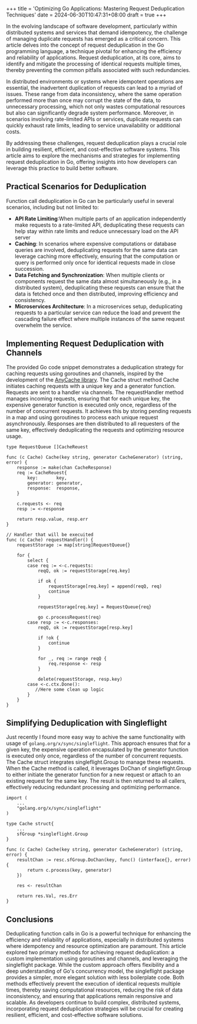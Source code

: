 +++
title = 'Optimizing Go Applications: Mastering Request Deduplication Techniques'
date = 2024-06-30T10:47:31+08:00
draft = true
+++

In the evolving landscape of software development, particularly within distributed systems and services that demand idempotency, the challenge of managing duplicate requests has emerged as a critical concern. This article delves into the concept of request deduplication in the Go programming language, a technique pivotal for enhancing the efficiency and reliability of applications. Request deduplication, at its core, aims to identify and mitigate the processing of identical requests multiple times, thereby preventing the common pitfalls associated with such redundancies.

In distributed environments or systems where idempotent operations are essential, the inadvertent duplication of requests can lead to a myriad of issues. These range from data inconsistency, where the same operation performed more than once may corrupt the state of the data, to unnecessary processing, which not only wastes computational resources but also can significantly degrade system performance. Moreover, in scenarios involving rate-limited APIs or services, duplicate requests can quickly exhaust rate limits, leading to service unavailability or additional costs.

By addressing these challenges, request deduplication plays a crucial role in building resilient, efficient, and cost-effective software systems. This article aims to explore the mechanisms and strategies for implementing request deduplication in Go, offering insights into how developers can leverage this practice to build better software.

## Practical Scenarios for Deduplication

Function call deduplication in Go can be particularly useful in several scenarios, including but not limited to:

- **API Rate Limiting**:When multiple parts of an application independently make requests to a rate-limited API, deduplicating these requests can help stay within rate limits and reduce unnecessary load on the API server
- **Caching**: In scenarios where expensive computations or database queries are involved, deduplicating requests for the same data can leverage caching more effectively, ensuring that the computation or query is performed only once for identical requests made in close succession.
- **Data Fetching and Synchronization**: When multiple clients or components request the same data almost simultaneously (e.g., in a distributed system), deduplicating these requests can ensure that the data is fetched once and then distributed, improving efficiency and consistency.
- **Microservices Architecture**: In a microservices setup, deduplicating requests to a particular service can reduce the load and prevent the cascading failure effect where multiple instances of the same request overwhelm the service.

## Implementing Request Deduplication with Channels

The provided Go code snippet demonstrates a deduplication strategy for caching requests using goroutines and channels, inspired by the development of the [AnyCache library](https://github.com/ksysoev/anycache). The Cache struct method Cache initiates caching requests with a unique key and a generator function. Requests are sent to a handler via channels. The requestHandler method manages incoming requests, ensuring that for each unique key, the expensive generator function is executed only once, regardless of the number of concurrent requests. It achieves this by storing pending requests in a map and using goroutines to process each unique request asynchronously. Responses are then distributed to all requesters of the same key, effectively deduplicating the requests and optimizing resource usage.

```golang
type RequestQueue []CacheReuest

func (c Cache) Cache(key string, generator CacheGenerator) (string, error) {
	response := make(chan CacheResponse)
	req := CacheReuest{
		key:       key,
		generator: generator,
		response:  response,
	}

	c.requests <- req
    resp := <-response

	return resp.value, resp.err
}

// Handler that will be execuited 
func (c Cache) requestHandler() {
	requestStorage := map[string]RequestQueue{}

	for {
		select {
		case req := <-c.requests:
			reqQ, ok := requestStorage[req.key]

            if ok {
                requestStorage[req.key] = append(reqQ, req)
				continue
            }

            requestStorage[req.key] = RequestQueue{req}

			go c.processRequest(req)
        case resp := <-c.responses:
			reqQ, ok := requestStorage[resp.key]

			if !ok {
				continue
			}

			for _, req := range reqQ {
				req.response <- resp
			}

			delete(requestStorage, resp.key)
        case <-c.ctx.Done():
           //Here some clean up logic
        }
    }
}   
```

## Simplifying Deduplication with Singleflight

Just recently I found more easy way to achive the same functionality with usage of `golang.org/x/sync/singleflight`. 
This approach ensures that for a given key, the expensive operation encapsulated by the generator function is executed only once, regardless of the number of concurrent requests. The Cache struct integrates singleflight.Group to manage these requests. When the Cache method is called, it leverages DoChan of singleflight.Group to either initiate the generator function for a new request or attach to an existing request for the same key. The result is then returned to all callers, effectively reducing redundant processing and optimizing performance.

```golang
import (
    ...
    "golang.org/x/sync/singleflight"
)

type Cache struct{
    ...
    sfGroup *singleflight.Group
}

func (c Cache) Cache(key string, generator CacheGenerator) (string, error) {
	resultChan := resc.sfGroup.DoChan(key, func() (interface{}, error) {
	    return c.process(key, generator)
    })

    res <- resultChan

    return res.Val, res.Err
}

```


## Conclusions

Deduplicating function calls in Go is a powerful technique for enhancing the efficiency and reliability of applications, especially in distributed systems where idempotency and resource optimization are paramount. This article explored two primary methods for achieving request deduplication: a custom implementation using goroutines and channels, and leveraging the singleflight package. While the custom approach offers flexibility and a deep understanding of Go's concurrency model, the singleflight package provides a simpler, more elegant solution with less boilerplate code. Both methods effectively prevent the execution of identical requests multiple times, thereby saving computational resources, reducing the risk of data inconsistency, and ensuring that applications remain responsive and scalable. As developers continue to build complex, distributed systems, incorporating request deduplication strategies will be crucial for creating resilient, efficient, and cost-effective software solutions.
